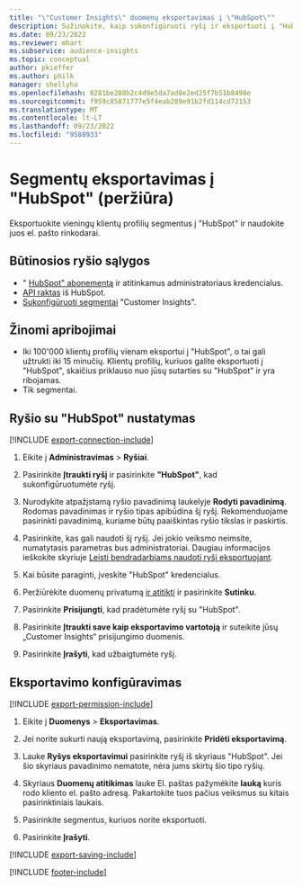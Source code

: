 ```yaml
---
title: "\"Customer Insights\" duomenų eksportavimas į \"HubSpot\""
description: Sužinokite, kaip sukonfigūruoti ryšį ir eksportuoti į "HubSpot".
ms.date: 09/23/2022
ms.reviewer: mhart
ms.subservice: audience-insights
ms.topic: conceptual
author: pkieffer
ms.author: philk
manager: shellyha
ms.openlocfilehash: 0281be288b2c4d9e5da7ad8e2ed25f7b51b8498e
ms.sourcegitcommit: f959c85871777e5f4eab289e91b2fd114cd72153
ms.translationtype: MT
ms.contentlocale: lt-LT
ms.lasthandoff: 09/23/2022
ms.locfileid: "9588933"
---
```

# <a name="export-segments-to-hubspot-preview"></a>Segmentų eksportavimas į "HubSpot" (peržiūra)

Eksportuokite vieningų klientų profilių segmentus į "HubSpot" ir naudokite juos el. pašto rinkodarai.

## <a name="prerequisites-for-a-connection"></a>Būtinosios ryšio sąlygos

- " [HubSpot" abonementą](https://www.hubspot.com/) ir atitinkamus administratoriaus kredencialus.
- [API raktas](https://knowledge.hubspot.com/Integrations/How-do-I-get-my-HubSpot-API-key) iš HubSpot.
- [Sukonfigūruoti segmentai](segments.md) "Customer Insights".

## <a name="known-limitations"></a>Žinomi apribojimai

- Iki 100'000 klientų profilių vienam eksportui į "HubSpot", o tai gali užtrukti iki 15 minučių. Klientų profilių, kuriuos galite eksportuoti į "HubSpot", skaičius priklauso nuo jūsų sutarties su "HubSpot" ir yra ribojamas.
- Tik segmentai.

## <a name="set-up-connection-to-hubspot"></a>Ryšio su "HubSpot" nustatymas

[!INCLUDE [export-connection-include](includes/export-connection-admn.md)]

1. Eikite į **Administravimas** > **Ryšiai**.

1. Pasirinkite **Įtraukti ryšį** ir pasirinkite **"HubSpot"**, kad sukonfigūruotumėte ryšį.

1. Nurodykite atpažįstamą ryšio pavadinimą laukelyje **Rodyti pavadinimą**. Rodomas pavadinimas ir ryšio tipas apibūdina šį ryšį. Rekomenduojame pasirinkti pavadinimą, kuriame būtų paaiškintas ryšio tikslas ir paskirtis.

1. Pasirinkite, kas gali naudoti šį ryšį. Jei jokio veiksmo neimsite, numatytasis parametras bus administratoriai. Daugiau informacijos ieškokite skyriuje [Leisti bendradarbiams naudoti ryšį eksportuojant](connections.md#allow-contributors-to-use-a-connection-for-exports).

1. Kai būsite paraginti, įveskite "HubSpot" kredencialus.

1. Peržiūrėkite duomenų privatumą [ir atitiktį](connections.md#data-privacy-and-compliance) ir pasirinkite **Sutinku**.

1. Pasirinkite **Prisijungti**, kad pradėtumėte ryšį su "HubSpot".

1. Pasirinkite **Įtraukti save kaip eksportavimo vartotoją** ir suteikite jūsų „Customer Insights“ prisijungimo duomenis.

1. Pasirinkite **Įrašyti**, kad užbaigtumėte ryšį.

## <a name="configure-an-export"></a>Eksportavimo konfigūravimas

[!INCLUDE [export-permission-include](includes/export-permission.md)]

1. Eikite į **Duomenys** > **Eksportavimas**.

1. Jei norite sukurti naują eksportavimą, pasirinkite **Pridėti eksportavimą**.

1. Lauke **Ryšys eksportavimui** pasirinkite ryšį iš skyriaus "HubSpot". Jei šio skyriaus pavadinimo nematote, nėra jums skirtų šio tipo ryšių.

1. Skyriaus **Duomenų atitikimas** lauke El. paštas pažymėkite **lauką** kuris rodo kliento el. pašto adresą. Pakartokite tuos pačius veiksmus su kitais pasirinktiniais laukais.

1. Pasirinkite segmentus, kuriuos norite eksportuoti.

1. Pasirinkite **Įrašyti**.

[!INCLUDE [export-saving-include](includes/export-saving.md)]

[!INCLUDE [footer-include](includes/footer-banner.md)]
